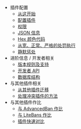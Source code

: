 * 插件配置
  * [从这开始](Getting-Started)
  * [配置插件](Configuration)
  * [权限](Permissions)
  * [JSON 信息](JSON-Messages)
  * [Hex 颜色代码](Hex-Colors)
  * [从宽、正常、严格的处罚执行](Punishment-Enforcement:-Lenient,-Normal,-and-Strict-settings)
  * [静默惩处](Silent-Punishments)
* 进阶信息 / 开发者相关
  * [版本规则及支持](Versioning-and-Support-Policies)
  * [开发者 API](Developer-API)
  * [数据库结构](The-Database-Schema)
* 与其他插件相关
  * [从其他插件迁移](Importing-from-Other-Plugins)
  * [处理冲突插件的方法](Event-was-previously-blocked-by-the-server-or-another-plugin...)
* 与其他插件作比
  * [与 AdvancedBan 作比](Comparison-to-AdvancedBan)
  * [与 LiteBans 作比](Comparison-to-LiteBans)
  * [插件快速对比](Quick-Plugin-Comparison)
